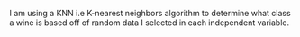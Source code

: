 I am using a KNN i.e K-nearest neighbors algorithm to determine what class a wine is based off of random data I selected in each independent variable. 
